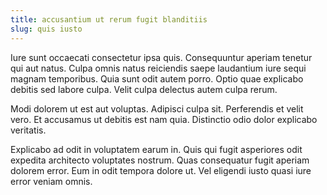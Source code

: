 ```yaml
---
title: accusantium ut rerum fugit blanditiis
slug: quis iusto
---
```


Iure sunt occaecati consectetur ipsa quis. Consequuntur aperiam tenetur qui aut natus. Culpa omnis natus reiciendis saepe laudantium iure sequi magnam temporibus. Quia sunt odit autem porro. Optio quae explicabo debitis sed labore culpa. Velit culpa delectus autem culpa rerum.

Modi dolorem ut est aut voluptas. Adipisci culpa sit. Perferendis et velit vero. Et accusamus ut debitis est nam quia. Distinctio odio dolor explicabo veritatis.

Explicabo ad odit in voluptatem earum in. Quis qui fugit asperiores odit expedita architecto voluptates nostrum. Quas consequatur fugit aperiam dolorem error. Eum in odit tempora dolore ut. Vel eligendi iusto quasi iure error veniam omnis.
